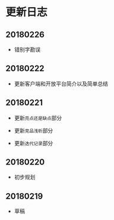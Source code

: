 # 更新日志

## 20180226

- 错别字勘误

## 20180222

- 更新客户端和开放平台简介以及简单总结

## 20180221

- 更新`亮点还是缺点`部分

- 更新`竞品浅析`部分

- 更新`迭代记录`部分

## 20180220

- 初步规划

## 20180219

- 草稿

    
